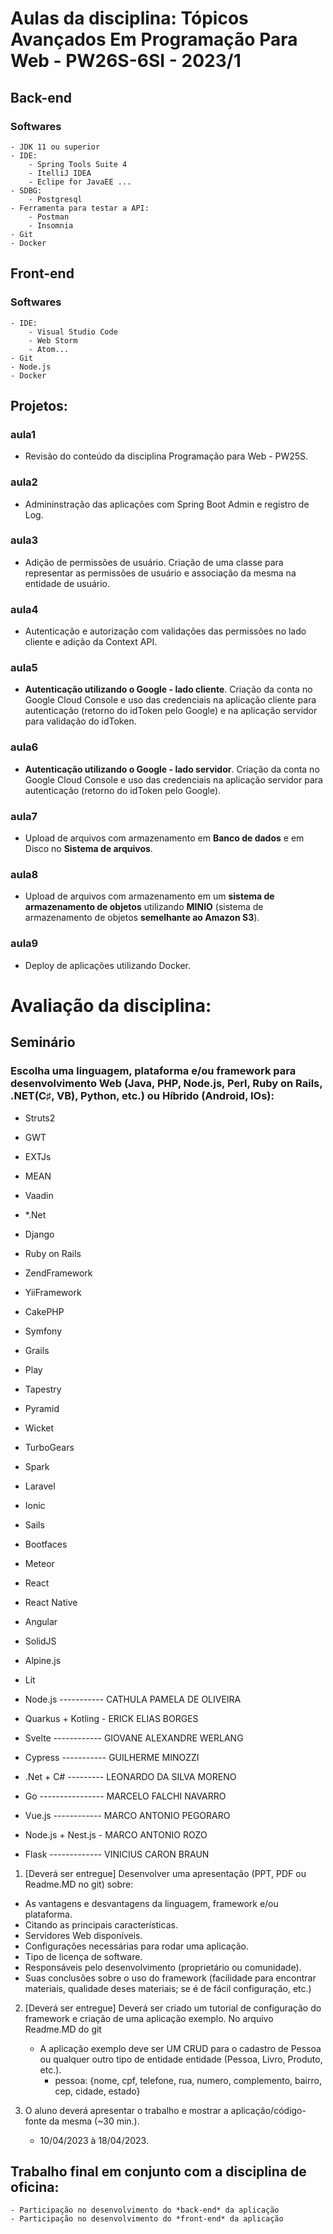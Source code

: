 # Aulas da disciplina: Tópicos Avançados Em Programação Para Web - PW26S-6SI - 2023/1

## Back-end 
### Softwares
	- JDK 11 ou superior
	- IDE:
		- Spring Tools Suite 4
		- ItelliJ IDEA
		- Eclipe for JavaEE ...
	- SDBG:
		- Postgresql
	- Ferramenta para testar a API:
		- Postman
		- Insomnia
	- Git
	- Docker
	
## Front-end 
### Softwares
	- IDE:
		- Visual Studio Code
		- Web Storm
		- Atom...
	- Git
	- Node.js
	- Docker

## Projetos:

### aula1
- Revisão do conteúdo da disciplina Programação para Web - PW25S.

### aula2
- Admininstração das aplicações com Spring Boot Admin e registro de Log.

### aula3
- Adição de permissões de usuário. Criação de uma classe para representar as permissões de usuário e associação da mesma na entidade de usuário.

### aula4
- Autenticação e autorização com validações das permissões no lado cliente e adição da Context API.

### aula5
- **Autenticação utilizando o Google - lado cliente**. Criação da conta no Google Cloud Console e uso das credenciais na aplicação cliente para autenticação (retorno do idToken pelo Google) e na aplicação servidor para validação do idToken.

### aula6
- **Autenticação utilizando o Google - lado servidor**. Criação da conta no Google Cloud Console e uso das credenciais na aplicação servidor para autenticação (retorno do idToken pelo Google).

### aula7
- Upload de arquivos com armazenamento em **Banco de dados** e em Disco no **Sistema de arquivos**.

### aula8
- Upload de arquivos com armazenamento em um **sistema de armazenamento de objetos** utilizando **MINIO** (sistema de armazenamento de objetos **semelhante ao Amazon S3**).

### aula9
- Deploy de aplicações utilizando Docker.


# Avaliação da disciplina:

## Seminário
### Escolha uma linguagem, plataforma e/ou framework para desenvolvimento Web (Java, PHP, Node.js, Perl, Ruby on Rails, .NET(C♯, VB), Python, etc.) ou Híbrido (Android, IOs):
- Struts2
- GWT 
- EXTJs 
- MEAN 
- Vaadin  
- *.Net 
- Django 
- Ruby on Rails 
- ZendFramework 
- YiiFramework 
- CakePHP
- Symfony   
- Grails 
- Play 
- Tapestry 

- Pyramid
- Wicket
- TurboGears
- Spark
- Laravel 
- Ionic 
- Sails
- Bootfaces
- Meteor 
- React
- React Native
- Angular
- SolidJS
- Alpine.js
- Lit
- Node.js ----------- CATHULA PAMELA DE OLIVEIRA
- Quarkus + Kotling - ERICK ELIAS BORGES
- Svelte ------------ GIOVANE ALEXANDRE WERLANG
- Cypress ----------- GUILHERME MINOZZI
- .Net + C# --------- LEONARDO DA SILVA MORENO
- Go ---------------- MARCELO FALCHI NAVARRO
- Vue.js ------------ MARCO ANTONIO PEGORARO
- Node.js + Nest.js - MARCO ANTONIO ROZO
- Flask ------------- VINICIUS CARON BRAUN

1. [Deverá ser entregue] Desenvolver uma apresentação (PPT, PDF ou Readme.MD no git) sobre:
- As vantagens e desvantagens da linguagem, framework e/ou plataforma. 
- Citando as principais características. 
- Servidores Web disponíveis. 
- Configurações necessárias para rodar uma aplicação. 
- Tipo de licença de software. 
- Responsáveis pelo desenvolvimento (proprietário ou comunidade). 
- Suas conclusões sobre o uso do framework (facilidade para encontrar materiais, qualidade deses materiais; se é de fácil configuração, etc.)


2. [Deverá ser entregue] Deverá ser criado um tutorial de configuração do framework e criação de uma aplicação exemplo. No arquivo Readme.MD do git
	- A aplicação exemplo deve ser UM CRUD para o cadastro de Pessoa ou qualquer outro tipo de entidade entidade (Pessoa, Livro, Produto, etc.).
		- pessoa: {nome, cpf, telefone, rua, numero, complemento, bairro, cep, cidade, estado}


3. O aluno deverá apresentar o trabalho e mostrar a aplicação/código-fonte da mesma (~30 min.).
	- 10/04/2023 à 18/04/2023.
	
## Trabalho final em conjunto com a disciplina de oficina:
	- Participação no desenvolvimento do *back-end* da aplicação
	- Participação no desenvolvimento do *front-end* da aplicação
